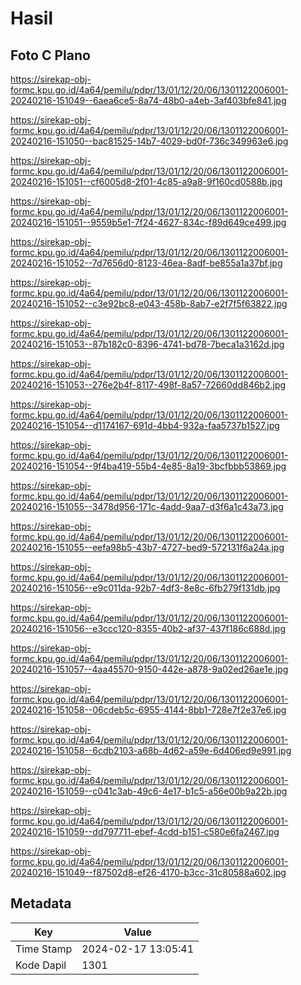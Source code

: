 # Hasil

## Foto C Plano

https://sirekap-obj-formc.kpu.go.id/4a64/pemilu/pdpr/13/01/12/20/06/1301122006001-20240216-151049--6aea6ce5-8a74-48b0-a4eb-3af403bfe841.jpg

https://sirekap-obj-formc.kpu.go.id/4a64/pemilu/pdpr/13/01/12/20/06/1301122006001-20240216-151050--bac81525-14b7-4029-bd0f-736c349963e6.jpg

https://sirekap-obj-formc.kpu.go.id/4a64/pemilu/pdpr/13/01/12/20/06/1301122006001-20240216-151051--cf6005d8-2f01-4c85-a9a8-9f160cd0588b.jpg

https://sirekap-obj-formc.kpu.go.id/4a64/pemilu/pdpr/13/01/12/20/06/1301122006001-20240216-151051--9559b5e1-7f24-4627-834c-f89d649ce499.jpg

https://sirekap-obj-formc.kpu.go.id/4a64/pemilu/pdpr/13/01/12/20/06/1301122006001-20240216-151052--7d7656d0-8123-46ea-8adf-be855a1a37bf.jpg

https://sirekap-obj-formc.kpu.go.id/4a64/pemilu/pdpr/13/01/12/20/06/1301122006001-20240216-151052--c3e92bc8-e043-458b-8ab7-e2f7f5f63822.jpg

https://sirekap-obj-formc.kpu.go.id/4a64/pemilu/pdpr/13/01/12/20/06/1301122006001-20240216-151053--87b182c0-8396-4741-bd78-7beca1a3162d.jpg

https://sirekap-obj-formc.kpu.go.id/4a64/pemilu/pdpr/13/01/12/20/06/1301122006001-20240216-151053--276e2b4f-8117-498f-8a57-72660dd846b2.jpg

https://sirekap-obj-formc.kpu.go.id/4a64/pemilu/pdpr/13/01/12/20/06/1301122006001-20240216-151054--d1174167-691d-4bb4-932a-faa5737b1527.jpg

https://sirekap-obj-formc.kpu.go.id/4a64/pemilu/pdpr/13/01/12/20/06/1301122006001-20240216-151054--9f4ba419-55b4-4e85-8a19-3bcfbbb53869.jpg

https://sirekap-obj-formc.kpu.go.id/4a64/pemilu/pdpr/13/01/12/20/06/1301122006001-20240216-151055--3478d956-171c-4add-9aa7-d3f6a1c43a73.jpg

https://sirekap-obj-formc.kpu.go.id/4a64/pemilu/pdpr/13/01/12/20/06/1301122006001-20240216-151055--eefa98b5-43b7-4727-bed9-572131f6a24a.jpg

https://sirekap-obj-formc.kpu.go.id/4a64/pemilu/pdpr/13/01/12/20/06/1301122006001-20240216-151056--e9c011da-92b7-4df3-8e8c-6fb279f131db.jpg

https://sirekap-obj-formc.kpu.go.id/4a64/pemilu/pdpr/13/01/12/20/06/1301122006001-20240216-151056--e3ccc120-8355-40b2-af37-437f186c688d.jpg

https://sirekap-obj-formc.kpu.go.id/4a64/pemilu/pdpr/13/01/12/20/06/1301122006001-20240216-151057--4aa45570-9150-442e-a878-9a02ed26ae1e.jpg

https://sirekap-obj-formc.kpu.go.id/4a64/pemilu/pdpr/13/01/12/20/06/1301122006001-20240216-151058--06cdeb5c-6955-4144-8bb1-728e7f2e37e6.jpg

https://sirekap-obj-formc.kpu.go.id/4a64/pemilu/pdpr/13/01/12/20/06/1301122006001-20240216-151058--6cdb2103-a68b-4d62-a59e-6d406ed9e991.jpg

https://sirekap-obj-formc.kpu.go.id/4a64/pemilu/pdpr/13/01/12/20/06/1301122006001-20240216-151059--c041c3ab-49c6-4e17-b1c5-a56e00b9a22b.jpg

https://sirekap-obj-formc.kpu.go.id/4a64/pemilu/pdpr/13/01/12/20/06/1301122006001-20240216-151059--dd797711-ebef-4cdd-b151-c580e6fa2467.jpg

https://sirekap-obj-formc.kpu.go.id/4a64/pemilu/pdpr/13/01/12/20/06/1301122006001-20240216-151049--f87502d8-ef26-4170-b3cc-31c80588a602.jpg


## Metadata

| Key        | Value               |
| ---------- | ------------------- |
| Time Stamp | 2024-02-17 13:05:41 |
| Kode Dapil | 1301                |



